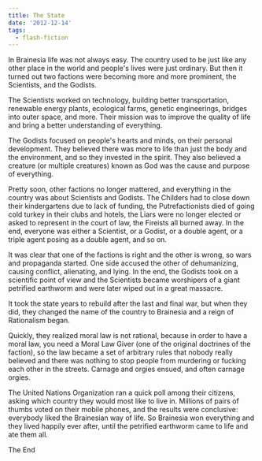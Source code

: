 ```yaml
---
title: The State
date: '2012-12-14'
tags:
  - flash-fiction
---
```


In Brainesia life was not always easy. The country used to be just like any
other place in the world and people's lives were just ordinary. But then it
turned out two factions were becoming more and more prominent, the Scientists,
and the Godists.

<!-- truncate -->

The Scientists worked on technology, building better transportation, renewable
energy plants, ecological farms, genetic engineerings, bridges into outer space,
and more. Their mission was to improve the quality of life and bring a better
understanding of everything.

The Godists focused on people's hearts and minds, on their personal development.
They believed there was more to life than just the body and the environment, and
so they invested in the spirit. They also believed a creature (or multiple
creatures) known as God was the cause and purpose of everything.

Pretty soon, other factions no longer mattered, and everything in the country
was about Scientists and Godists. The Childers had to close down their
kindergartens due to lack of funding, the Putrefactionists died of going cold
turkey in their clubs and hotels, the Liars were no longer elected or asked to
represent in the court of law, the Fireists all burned away. In the end,
everyone was either a Scientist, or a Godist, or a double agent, or a triple
agent posing as a double agent, and so on.

It was clear that one of the factions is right and the other is wrong, so wars
and propaganda started. One side accused the other of dehumanizing, causing
conflict, alienating, and lying. In the end, the Godists took on a scientific
point of view and the Scientists became worshipers of a giant petrified
earthworm and were later wiped out in a great massacre.

It took the state years to rebuild after the last and final war, but when they
did, they changed the name of the country to Brainesia and a reign of
Rationalism began.

Quickly, they realized moral law is not rational, because in order to have a
moral law, you need a Moral Law Giver (one of the original doctrines of the
faction), so the law became a set of arbitrary rules that nobody really believed
and there was nothing to stop people from murdering or fucking each other in the
streets. Carnage and orgies ensued, and often carnage orgies.

The United Nations Organization ran a quick poll among their citizens, asking
which country they would most like to live in. Millions of pairs of thumbs voted
on their mobile phones, and the results were conclusive: everybody liked the
Brainesian way of life. So Brainesia won everything and they lived happily ever
after, until the petrified earthworm came to life and ate them all.

The End
